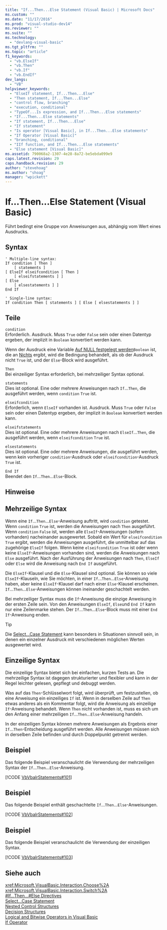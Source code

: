 ```yaml
---
title: "If...Then...Else Statement (Visual Basic) | Microsoft Docs"
ms.custom: ""
ms.date: "11/17/2016"
ms.prod: "visual-studio-dev14"
ms.reviewer: ""
ms.suite: ""
ms.technology: 
  - "devlang-visual-basic"
ms.tgt_pltfrm: ""
ms.topic: "article"
f1_keywords: 
  - "vb.ElseIf"
  - "vb.Then"
  - "vb.If"
  - "vb.EndIf"
dev_langs: 
  - "VB"
helpviewer_keywords: 
  - "ElseIf statement, If...Then...Else"
  - "Then statement, If...Then...Else"
  - "control flow, branching"
  - "execution, conditional"
  - "TypeOf...Is expression, and If...Then...Else statements"
  - "If...Then...Else statements"
  - "If statement, If...Then...Else"
  - "If statement"
  - "Is operator [Visual Basic], in If...Then...Else statements"
  - "If Operator [Visual Basic]"
  - "branching, conditional"
  - "IIf function, and If...Then...Else statements"
  - "Else statement [Visual Basic]"
ms.assetid: 790068a2-1307-4e28-8a72-be5ebda099e9
caps.latest.revision: 29
caps.handback.revision: 29
author: "stevehoag"
ms.author: "shoag"
manager: "wpickett"
---
```

# If...Then...Else Statement (Visual Basic)
Führt bedingt eine Gruppe von Anweisungen aus, abhängig vom Wert eines Ausdrucks.  
  
## Syntax  
  
```  
' Multiple-line syntax:  
If condition [ Then ]  
    [ statements ]  
[ ElseIf elseifcondition [ Then ]  
    [ elseifstatements ] ]  
[ Else  
    [ elsestatements ] ]  
End If  
  
' Single-line syntax:  
If condition Then [ statements ] [ Else [ elsestatements ] ]  
```  
  
## Teile  
 `condition`  
 Erforderlich.  Ausdruck.  Muss `True` oder `False` sein oder einen Datentyp ergeben, der implizit in `Boolean` konvertiert werden kann.  
  
 Wenn der Ausdruck eine Variable [Auf NULL festgelegt werden](../../../visual-basic/programming-guide/language-features/data-types/nullable-value-types.md)`Boolean` ist, die an [Nichts](../../../visual-basic/language-reference/nothing.md) ergibt, wird die Bedingung behandelt, als ob der Ausdruck nicht `True` ist, und der `Else`\-Block wird ausgeführt.  
  
 `Then`  
 Bei einzeiliger Syntax erforderlich, bei mehrzeiliger Syntax optional.  
  
 `statements`  
 Dies ist optional.  Eine oder mehrere Anweisungen nach `If`...`Then`, die ausgeführt werden, wenn `condition` `True` ist.  
  
 `elseifcondition`  
 Erforderlich, wenn `ElseIf` vorhanden ist.  Ausdruck.  Muss `True` oder `False` sein oder einen Datentyp ergeben, der implizit in `Boolean` konvertiert werden kann.  
  
 `elseifstatements`  
 Dies ist optional.  Eine oder mehrere Anweisungen nach `ElseIf`...`Then`, die ausgeführt werden, wenn `elseifcondition` `True` ist.  
  
 `elsestatements`  
 Dies ist optional.  Eine oder mehrere Anweisungen, die ausgeführt werden, wenn kein vorheriger `condition`\-Ausdruck oder `elseifcondition`\-Ausdruck `True` ist.  
  
 `End If`  
 Beendet den `If`...`Then`...`Else`\-Block.  
  
## Hinweise  
  
## Mehrzeilige Syntax  
 Wenn eine `If`...`Then`...`Else`\-Anweisung auftritt, wird `condition` getestet.  Wenn `condition` `True` ist, werden die Anweisungen nach `Then` ausgeführt.  Wenn `condition` `False` ist, werden alle `ElseIf`\-Anweisungen \(sofern vorhanden\) nacheinander ausgewertet.  Sobald ein Wert für `elseifcondition` `True` ergibt, werden die Anweisungen ausgeführt, die unmittelbar auf das zugehörige `ElseIf` folgen.  Wenn keine `elseifcondition` `True` ist oder wenn keine `ElseIf`\-Anweisungen vorhanden sind, werden die Anweisungen nach `Else` ausgeführt.  Nach der Ausführung der Anweisungen nach `Then`, `ElseIf` oder `Else` wird die Anweisung nach `End If` ausgeführt.  
  
 Die `ElseIf`\-Klausel und die `Else`\-Klausel sind optional.  Sie können so viele `ElseIf`\-Klauseln, wie Sie möchten, in einer `If`...`Then`...`Else`\-Anweisung haben, aber keine `ElseIf`\-Klausel darf nach einer `Else`\-Klausel erscheinen.  `If`...`Then`...`Else`\-Anweisungen können ineinander geschachtelt werden.  
  
 Bei mehrzeiliger Syntax muss die `If`\-Anweisung die einzige Anweisung in der ersten Zeile sein.  Von den Anweisungen `ElseIf`, `Else`und `End If` kann nur eine Zeilenmarke stehen.  Der `If`...`Then`...`Else`\-Block muss mit einer `End If`\-Anweisung enden.  
  
> [!TIP]
>  Die [Select...Case Statement](../../../visual-basic/language-reference/statements/select-case-statement.md) kann besonders in Situationen sinnvoll sein, in denen ein einzelner Ausdruck mit verschiedenen möglichen Werten ausgewertet wird.  
  
## Einzeilige Syntax  
 Die einzeilige Syntax bietet sich bei einfachen, kurzen Tests an.  Die mehrzeilige Syntax ist dagegen strukturierter und flexibler und kann in der Regel leichter gelesen, gepflegt und debuggt werden.  
  
 Was auf das `Then`\-Schlüsselwort folgt, wird überprüft, um festzustellen, ob eine Anweisung ein einzeiliges `If` ist.  Wenn in derselben Zeile auf `Then` etwas anderes als ein Kommentar folgt, wird die Anweisung als einzeilige `If`\-Anweisung behandelt.  Wenn `Then` nicht vorhanden ist, muss es sich um den Anfang einer mehrzeiligen `If`...`Then`...`Else`\-Anweisung handeln.  
  
 In der einzeiligen Syntax können mehrere Anweisungen als Ergebnis einer `If`...`Then`\-Entscheidung ausgeführt werden.  Alle Anweisungen müssen sich in derselben Zeile befinden und durch Doppelpunkt getrennt werden.  
  
## Beispiel  
 Das folgende Beispiel veranschaulicht die Verwendung der mehrzeiligen Syntax der `If`...`Then`...`Else`\-Anweisung.  
  
 [!CODE [VbVbalrStatements#101](../CodeSnippet/VS_Snippets_VBCSharp/VbVbalrStatements#101)]  
  
## Beispiel  
 Das folgende Beispiel enthält geschachtelte `If`...`Then`...`Else`\-Anweisungen.  
  
 [!CODE [VbVbalrStatements#102](../CodeSnippet/VS_Snippets_VBCSharp/VbVbalrStatements#102)]  
  
## Beispiel  
 Das folgende Beispiel veranschaulicht die Verwendung der einzeiligen Syntax.  
  
 [!CODE [VbVbalrStatements#103](../CodeSnippet/VS_Snippets_VBCSharp/VbVbalrStatements#103)]  
  
## Siehe auch  
 <xref:Microsoft.VisualBasic.Interaction.Choose%2A>   
 <xref:Microsoft.VisualBasic.Interaction.Switch%2A>   
 [\#If...Then...\#Else Directives](../../../visual-basic/language-reference/directives/if-then-else-directives.md)   
 [Select...Case Statement](../../../visual-basic/language-reference/statements/select-case-statement.md)   
 [Nested Control Structures](../../../visual-basic/programming-guide/language-features/control-flow/nested-control-structures.md)   
 [Decision Structures](../../../visual-basic/programming-guide/language-features/control-flow/decision-structures.md)   
 [Logical and Bitwise Operators in Visual Basic](../../../visual-basic/programming-guide/language-features/operators-and-expressions/logical-and-bitwise-operators.md)   
 [If Operator](../../../visual-basic/language-reference/operators/if-operator.md)